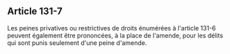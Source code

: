 Article 131-7
----
Les peines privatives ou restrictives de droits énumérées à l'article 131-6
peuvent également être prononcées, à la place de l'amende, pour les délits qui
sont punis seulement d'une peine d'amende.
